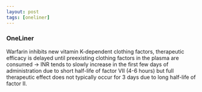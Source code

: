 ```yaml
---
layout: post
tags: [oneliner]
---
```



### OneLiner

Warfarin inhibits new vitamin K-dependent clothing factors, therapeutic efficacy is delayed until preexisting clothing factors in the plasma are consumed -> INR tends to slowly increase in the first few days of administration due to short half-life of factor VII (4-6 hours) but full therapeutic effect does not typically occur for 3 days due to long half-life of factor II.
